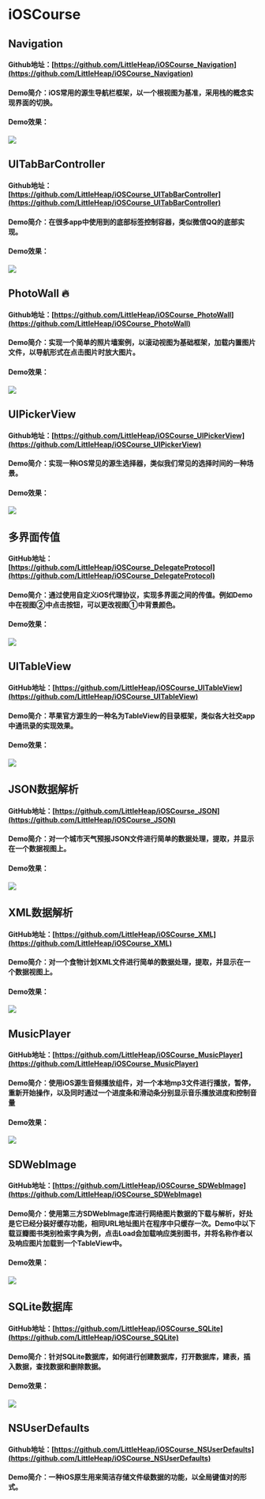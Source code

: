 # iOSCourse
## Navigation
#### Github地址：[https://github.com/LittleHeap/iOSCourse_Navigation](https://github.com/LittleHeap/iOSCourse_Navigation)
#### Demo简介：iOS常用的源生导航栏框架，以一个根视图为基准，采用栈的概念实现界面的切换。
#### Demo效果：
![](https://github.com/LittleHeap/iOSCourse_Navigation/blob/master/NavigationUITests/show.gif)
<br>
## UITabBarController
#### Github地址：[https://github.com/LittleHeap/iOSCourse_UITabBarController](https://github.com/LittleHeap/iOSCourse_UITabBarController)
#### Demo简介：在很多app中使用到的底部标签控制容器，类似微信QQ的底部实现。
#### Demo效果：
![](https://github.com/LittleHeap/iOSCourse_UITabBarController/blob/master/UITabBarControllerUITests/demo.gif)
<br>
## PhotoWall :fire:
#### Github地址：[https://github.com/LittleHeap/iOSCourse_PhotoWall](https://github.com/LittleHeap/iOSCourse_PhotoWall)
#### Demo简介：实现一个简单的照片墙案例，以滚动视图为基础框架，加载内置图片文件，以导航形式在点击图片时放大图片。
#### Demo效果：
![](https://github.com/LittleHeap/iOSCourse_PhotoWall/blob/master/PhotoWallUITests/demo.gif)
<br>
## UIPickerView
#### Github地址：[https://github.com/LittleHeap/iOSCourse_UIPickerView](https://github.com/LittleHeap/iOSCourse_UIPickerView)
#### Demo简介：实现一种iOS常见的源生选择器，类似我们常见的选择时间的一种场景。
#### Demo效果：
![](https://github.com/LittleHeap/iOSCourse_UIPickerView/blob/master/UIPickerViewUITests/demo.gif)
<br>
## 多界面传值
#### GitHub地址：[https://github.com/LittleHeap/iOSCourse_DelegateProtocol](https://github.com/LittleHeap/iOSCourse_DelegateProtocol)
#### Demo简介：通过使用自定义iOS代理协议，实现多界面之间的传值。例如Demo中在视图②中点击按钮，可以更改视图①中背景颜色。
#### Demo效果：
![](https://github.com/LittleHeap/iOSCourse_DelegateProtocol/blob/master/多界面传值UITests/demo.gif)
<br>
## UITableView
#### GitHub地址：[https://github.com/LittleHeap/iOSCourse_UITableView](https://github.com/LittleHeap/iOSCourse_UITableView)
#### Demo简介：苹果官方源生的一种名为TableView的目录框架，类似各大社交app中通讯录的实现效果。
#### Demo效果：
![](https://github.com/LittleHeap/iOSCourse_UITableView/blob/master/UITableViewUITests/demo.gif)
<br>
## JSON数据解析
#### GitHub地址：[https://github.com/LittleHeap/iOSCourse_JSON](https://github.com/LittleHeap/iOSCourse_JSON)
#### Demo简介：对一个城市天气预报JSON文件进行简单的数据处理，提取，并显示在一个数据视图上。
#### Demo效果：
![](https://github.com/LittleHeap/iOSCourse_JSON/blob/master/JSONUITests/image.png)
<br>
## XML数据解析
#### GitHub地址：[https://github.com/LittleHeap/iOSCourse_XML](https://github.com/LittleHeap/iOSCourse_XML)
#### Demo简介：对一个食物计划XML文件进行简单的数据处理，提取，并显示在一个数据视图上。
#### Demo效果：
![](https://github.com/LittleHeap/iOSCourse_XML/blob/master/XMLUITests/demo.png)
<br>
## MusicPlayer
#### GitHub地址：[https://github.com/LittleHeap/iOSCourse_MusicPlayer](https://github.com/LittleHeap/iOSCourse_MusicPlayer)
#### Demo简介：使用iOS源生音频播放组件，对一个本地mp3文件进行播放，暂停，重新开始操作，以及同时通过一个进度条和滑动条分别显示音乐播放进度和控制音量
#### Demo效果：
![](https://github.com/LittleHeap/iOSCourse_MusicPlayer/blob/master/音频播放UITests/demo.gif)
<br>
## SDWebImage
#### GitHub地址：[https://github.com/LittleHeap/iOSCourse_SDWebImage](https://github.com/LittleHeap/iOSCourse_SDWebImage)
#### Demo简介：使用第三方SDWebImage库进行网络图片数据的下载与解析，好处是它已经分装好缓存功能，相同URL地址图片在程序中只缓存一次。Demo中以下载豆瓣图书类别检索字典为例，点击Load会加载响应类别图书，并将名称作者以及响应图片加载到一个TableView中。
#### Demo效果：
![](https://github.com/LittleHeap/iOSCourse_SDWebImage/blob/master/SDWebImageUITests/demo.gif)
<br>
## SQLite数据库
#### GitHub地址：[https://github.com/LittleHeap/iOSCourse_SQLite](https://github.com/LittleHeap/iOSCourse_SQLite)
#### Demo简介：针对SQLite数据库，如何进行创建数据库，打开数据库，建表，插入数据，查找数据和删除数据。
#### Demo效果：
![](https://github.com/LittleHeap/iOSCourse_SQLite/blob/master/SQLiteUITests/demo.png)
<br>
## NSUserDefaults
#### Github地址：[https://github.com/LittleHeap/iOSCourse_NSUserDefaults](https://github.com/LittleHeap/iOSCourse_NSUserDefaults)
#### Demo简介：一种iOS原生用来简洁存储文件级数据的功能，以全局键值对的形式。

